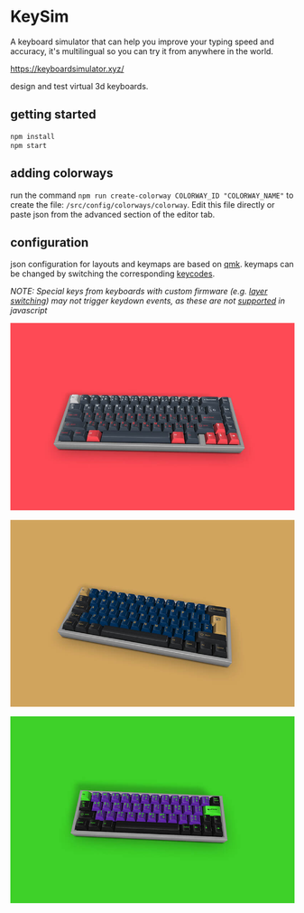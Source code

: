 # KeySim

A keyboard simulator that can help you improve your typing speed and accuracy, it's multilingual so you can try it from anywhere in the world.

https://keyboardsimulator.xyz/

design and test virtual 3d keyboards.

## getting started

```
npm install
npm start
```

## adding colorways

run the command `npm run create-colorway COLORWAY_ID "COLORWAY_NAME"` to create the file: `/src/config/colorways/colorway`. Edit this file directly or paste json from the advanced section of the editor tab.

## configuration

json configuration for layouts and keymaps are based on [qmk](https://beta.docs.qmk.fm/). keymaps can be changed by switching the corresponding [keycodes](https://beta.docs.qmk.fm/using-qmk/simple-keycodes/keycodes).

_NOTE: Special keys from keyboards with custom firmware (e.g. [layer switching](https://beta.docs.qmk.fm/using-qmk/software-features/feature_layers)) may not trigger keydown events, as these are not [supported](https://developer.mozilla.org/en-US/docs/Web/API/KeyboardEvent/key/Key_Values) in javascript_

![alt example image](./public/example-1.jpg?raw=true)

![alt example image](./public/example-2.jpg?raw=true)

![alt example image](./public/example-3.jpg?raw=true)
